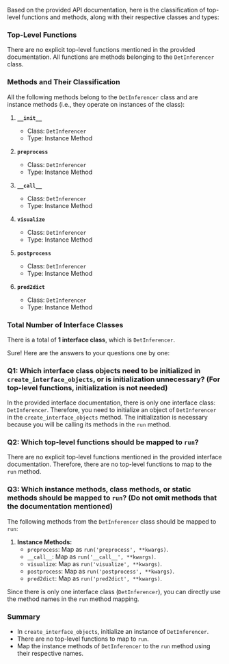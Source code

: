 Based on the provided API documentation, here is the classification of top-level functions and methods, along with their respective classes and types:

### Top-Level Functions
There are no explicit top-level functions mentioned in the provided documentation. All functions are methods belonging to the `DetInferencer` class.

### Methods and Their Classification
All the following methods belong to the `DetInferencer` class and are instance methods (i.e., they operate on instances of the class):

1. **`__init__`**
   - Class: `DetInferencer`
   - Type: Instance Method

2. **`preprocess`**
   - Class: `DetInferencer`
   - Type: Instance Method

3. **`__call__`**
   - Class: `DetInferencer`
   - Type: Instance Method

4. **`visualize`**
   - Class: `DetInferencer`
   - Type: Instance Method

5. **`postprocess`**
   - Class: `DetInferencer`
   - Type: Instance Method

6. **`pred2dict`**
   - Class: `DetInferencer`
   - Type: Instance Method

### Total Number of Interface Classes
There is a total of **1 interface class**, which is `DetInferencer`.

Sure! Here are the answers to your questions one by one:

### Q1: Which interface class objects need to be initialized in `create_interface_objects`, or is initialization unnecessary? (For top-level functions, initialization is not needed)
In the provided interface documentation, there is only one interface class: `DetInferencer`. Therefore, you need to initialize an object of `DetInferencer` in the `create_interface_objects` method. The initialization is necessary because you will be calling its methods in the `run` method. 

### Q2: Which top-level functions should be mapped to `run`?
There are no explicit top-level functions mentioned in the provided interface documentation. Therefore, there are no top-level functions to map to the `run` method.

### Q3: Which instance methods, class methods, or static methods should be mapped to `run`? (Do not omit methods that the documentation mentioned)
The following methods from the `DetInferencer` class should be mapped to `run`:

1. **Instance Methods:**
   - `preprocess`: Map as `run('preprocess', **kwargs)`.
   - `__call__`: Map as `run('__call__', **kwargs)`.
   - `visualize`: Map as `run('visualize', **kwargs)`.
   - `postprocess`: Map as `run('postprocess', **kwargs)`.
   - `pred2dict`: Map as `run('pred2dict', **kwargs)`.

Since there is only one interface class (`DetInferencer`), you can directly use the method names in the `run` method mapping. 

### Summary
- In `create_interface_objects`, initialize an instance of `DetInferencer`.
- There are no top-level functions to map to `run`.
- Map the instance methods of `DetInferencer` to the `run` method using their respective names.